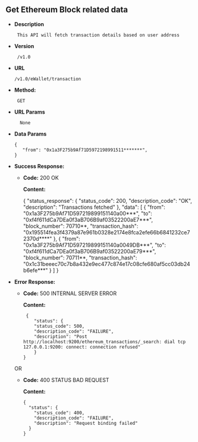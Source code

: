 **Get Ethereum Block related data**
----
    
* **Description**
    
       This API will fetch transaction details based on user address

* **Version**

       /v1.0
  
* **URL**

      /v1.0/eWallet/transaction
       
* **Method:**

       GET
  
* **URL Params**

        None

* **Data Params**

      {
         "from": "0x1a3F275b9Af71D5972198991511*******",
      }

* **Success Response:**

  * **Code:** 200 OK 
    
    **Content:** 

      {
        "status_response": {
            "status_code": 200,
            "description_code": "OK",
            "description": "Transactions fetched"
            },
        "data": [
            {
                "from": "0x1a3F275b9Af71D597219899151140a00***",
                "to": "0xf4f611dCa7DEa0f3aB706B9af03522200aE7***",
                "block_number": 70710**,
                "transaction_hash": "0x195514fea3f4379a87e961b0328e2174e8fca2efe66b6841232ce72370d****"
            },
            {
            "from": "0x1a3F275b9Af71D597219899151140a0049DB***",
            "to": "0xf4f611dCa7DEa0f3aB706B9af03522200aE79***",
            "block_number": 70711**,
            "transaction_hash": "0x1c31beeec70c7b8a432e9ec477c874e17c08cfe680af5cc03db24b6efe***"
            }
            ]
        }
 
* **Error Response:**

  * **Code:** 500 INTERNAL SERVER ERROR 
   
    **Content:** 
        
         {
            "status": {
            "status_code": 500,
            "description_code": "FAILURE",
            "description": "Post http://localhost:9200/ethereum_transactions/_search: dial tcp 127.0.0.1:9200: connect: connection refused"
            }
        }

  OR

  * **Code:** 400 STATUS BAD REQUEST
               
    **Content:** 
    
        {
          "status": {
            "status_code": 400,
            "description_code": "FAILURE",
            "description": "Request binding failed"
          }
        }

